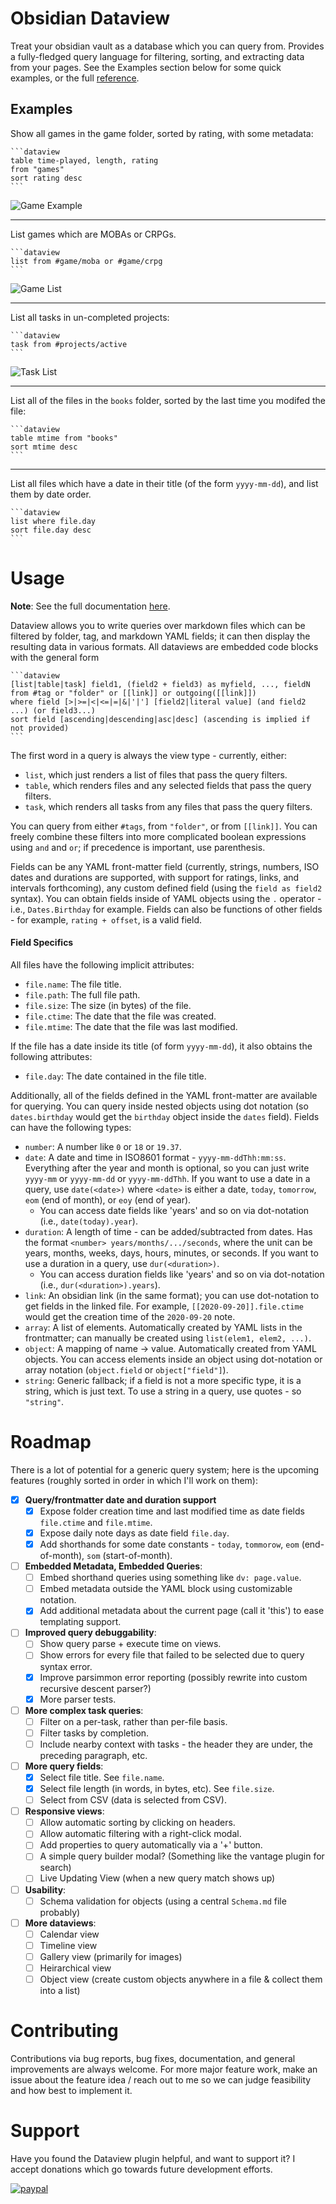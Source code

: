 # Obsidian Dataview

Treat your obsidian vault as a database which you can query from. Provides a fully-fledged query language for filtering, sorting, and extracting data from your pages. See the Examples section below for some quick examples, or the full [reference](https://blacksmithgu.github.io/obsidian-dataview/).

## Examples

Show all games in the game folder, sorted by rating, with some metadata:

~~~
```dataview
table time-played, length, rating
from "games"
sort rating desc
```
~~~

![Game Example](docs/static/images/game.png)

---

List games which are MOBAs or CRPGs.

~~~
```dataview
list from #game/moba or #game/crpg
```
~~~

![Game List](docs/static/images/game-list.png)

---

List all tasks in un-completed projects:

~~~
```dataview
task from #projects/active
```
~~~

![Task List](docs/static/images/project-task.png)

---

List all of the files in the `books` folder, sorted by the last time you modifed the file:

~~~
```dataview
table mtime from "books"
sort mtime desc
```
~~~

---

List all files which have a date in their title (of the form `yyyy-mm-dd`), and list them by date order.

~~~
```dataview
list where file.day
sort file.day desc
```
~~~

# Usage

**Note**: See the full documentation [here](https://blacksmithgu.github.io/obsidian-dataview/).

Dataview allows you to write queries over markdown files which can be filtered by folder, tag, and markdown YAML fields; it can then display the resulting data in various formats. All dataviews are embedded code blocks with the general form

~~~
```dataview
[list|table|task] field1, (field2 + field3) as myfield, ..., fieldN
from #tag or "folder" or [[link]] or outgoing([[link]])
where field [>|>=|<|<=|=|&|'|'] [field2|literal value] (and field2 ...) (or field3...)
sort field [ascending|descending|asc|desc] (ascending is implied if not provided)
```
~~~

The first word in a query is always the view type - currently, either:
- `list`, which just renders a list of files that pass the query filters.
- `table`, which renders files and any selected fields that pass the query filters.
- `task`, which renders all tasks from any files that pass the query filters.

You can query from either `#tags`, from `"folder"`, or from `[[link]]`. You can freely combine these filters into more complicated boolean expressions using `and` and `or`; if precedence is important, use parenthesis.

Fields can be any YAML front-matter field (currently, strings, numbers, ISO dates and durations are supported, with support for ratings, links, and intervals forthcoming), any custom defined field (using the `field as field2` syntax). You can obtain fields inside of YAML objects using the `.` operator - i.e., `Dates.Birthday` for example. Fields can also be functions of other fields - for example, `rating + offset`, is a valid field.

#### Field Specifics

All files have the following implicit attributes:

- `file.name`: The file title.
- `file.path`: The full file path.
- `file.size`: The size (in bytes) of the file.
- `file.ctime`: The date that the file was created.
- `file.mtime`: The date that the file was last modified.

If the file has a date inside its title (of form `yyyy-mm-dd`), it also obtains the following attributes:

- `file.day`: The date contained in the file title.

Additionally, all of the fields defined in the YAML front-matter are available for querying. You can query inside nested
objects using dot notation (so `dates.birthday` would get the `birthday` object inside the `dates` field). Fields can
have the following types:

- `number`: A number like `0` or `18` or `19.37`.
- `date`: A date and time in ISO8601 format - `yyyy-mm-ddThh:mm:ss`. Everything after the year and month is optional, so
  you can just write `yyyy-mm` or `yyyy-mm-dd` or `yyyy-mm-ddThh`. If you want to use a date in a query, use
  `date(<date>)` where `<date>` is either a date, `today`, `tomorrow`, `eom` (end of month), or `eoy` (end of year).
    - You can access date fields like 'years' and so on via dot-notation (i.e., `date(today).year`).
- `duration`: A length of time - can be added/subtracted from dates. Has the format `<number> years/months/.../seconds`,
  where the unit can be years, months, weeks, days, hours, minutes, or seconds. If you want to use a duration in a
  query, use `dur(<duration>)`.
    - You can access duration fields like 'years' and so on via dot-notation (i.e., `dur(<duration>).years`).
- `link`: An obsidian link (in the same format); you can use dot-notation to get fields in the linked file. For example,
  `[[2020-09-20]].file.ctime` would get the creation time of the `2020-09-20` note.
- `array`: A list of elements. Automatically created by YAML lists in the frontmatter; can manually be created using
  `list(elem1, elem2, ...)`.
- `object`: A mapping of name -> value. Automatically created from YAML objects. You can access elements inside an
  object using dot-notation or array notation (`object.field` or `object["field"]`).
- `string`: Generic fallback; if a field is not a more specific type, it is a string, which is just text. To use a string in a query, use quotes - so `"string"`.

# Roadmap

There is a lot of potential for a generic query system; here is the upcoming features (roughly sorted in order in which I'll work on them):

- [X] **Query/frontmatter date and duration support**
    - [X] Expose folder creation time and last modified time as date fields `file.ctime` and `file.mtime`.
    - [X] Expose daily note days as date field `file.day`.
    - [X] Add shorthands for some date constants - `today`, `tommorow`, `eom` (end-of-month), `som` (start-of-month).
- [ ] **Embedded Metadata, Embedded Queries**:
    - [ ] Embed shorthand queries using something like `dv: page.value`.
    - [ ] Embed metadata outside the YAML block using customizable notation.
    - [X] Add additional metadata about the current page (call it 'this') to ease templating support.
- [ ] **Improved query debuggability**:
    - [ ] Show query parse + execute time on views.
    - [ ] Show errors for every file that failed to be selected due to query syntax error.
    - [X] Improve parsimmon error reporting (possibly rewrite into custom recursive descent parser?)
    - [X] More parser tests.
- [ ] **More complex task queries**:
    - [ ] Filter on a per-task, rather than per-file basis.
    - [ ] Filter tasks by completion.
    - [ ] Include nearby context with tasks - the header they are under, the preceding paragraph, etc.
- [ ] **More query fields**:
    - [X] Select file title. See `file.name`.
    - [X] Select file length (in words, in bytes, etc). See `file.size`.
    - [ ] Select from CSV (data is selected from CSV).
- [ ] **Responsive views**:
    - [ ] Allow automatic sorting by clicking on headers.
    - [ ] Allow automatic filtering with a right-click modal.
    - [ ] Add properties to query automatically via a '+' button.
    - [ ] A simple query builder modal? (Something like the vantage plugin for search)
    - [ ] Live Updating View (when a new query match shows up)
- [ ] **Usability**:
    - [ ] Schema validation for objects (using a central `Schema.md` file probably)
- [ ] **More dataviews**:
    - [ ] Calendar view
    - [ ] Timeline view
    - [ ] Gallery view (primarily for images)
    - [ ] Heirarchical view
    - [ ] Object view (create custom objects anywhere in a file & collect them into a list)

# Contributing

Contributions via bug reports, bug fixes, documentation, and general improvements are always welcome. For more major
feature work, make an issue about the feature idea / reach out to me so we can judge feasibility and how best to
implement it.

# Support

Have you found the Dataview plugin helpful, and want to support it? I accept donations which go towards future development efforts.

[![paypal](https://www.paypalobjects.com/en_US/i/btn/btn_donateCC_LG.gif)](https://www.paypal.com/donate?business=Y9SKV24R5A8BQ&item_name=Open+source+software+development&currency_code=USD)
